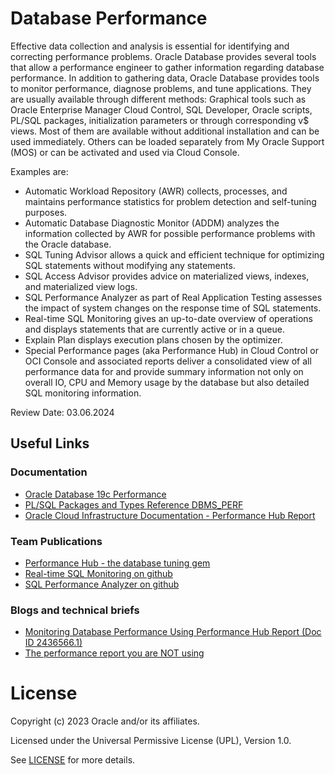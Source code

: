 # Database Performance


Effective data collection and analysis is essential for identifying and correcting performance problems. Oracle Database provides several tools that allow a performance engineer to gather information regarding database performance. In addition to gathering data, Oracle Database provides tools to monitor performance, diagnose problems, and tune applications. 
They are usually available through different methods: Graphical tools such as Oracle Enterprise Manager Cloud Control, SQL Developer, Oracle scripts, PL/SQL packages, initialization parameters or through corresponding v$ views. Most of them are available without additional installation and can be used immediately. Others can be loaded separately from My Oracle Support (MOS) or can be activated and used via Cloud Console. 

Examples are:
- Automatic Workload Repository (AWR) collects, processes, and maintains performance statistics for problem detection and self-tuning purposes. 
- Automatic Database Diagnostic Monitor (ADDM) analyzes the information collected by AWR for possible performance problems with the Oracle database. 
- SQL Tuning Advisor allows a quick and efficient technique for optimizing SQL statements without modifying any statements.
- SQL Access Advisor provides advice on materialized views, indexes, and materialized view logs.
- SQL Performance Analyzer as part of Real Application Testing assesses the impact of system changes on the response time of SQL statements. 
- Real-time SQL Monitoring gives an up-to-date overview of operations and displays statements that are currently active or in a queue.
- Explain Plan displays execution plans chosen by the optimizer.
- Special Performance pages (aka Performance Hub) in Cloud Control or OCI Console and associated reports deliver a consolidated view of all performance data for 
  and provide summary information not only on overall IO, CPU and Memory usage by the database but also detailed SQL monitoring information.

Review Date: 03.06.2024

## Useful Links

### Documentation

- [Oracle Database 19c Performance](https://docs.oracle.com/en/database/oracle/oracle-database/19/performance.html)
- [PL/SQL Packages and Types Reference DBMS_PERF](https://docs.oracle.com/en/database/oracle/oracle-database/19/arpls/DBMS_PERF.html#GUID-290C18B9-A2EF-468D-9D6E-B31D717082BB)
- [Oracle Cloud Infrastructure Documentation - Performance Hub Report](https://docs.oracle.com/en-us/iaas/autonomous-database/doc/use-perf-hub-monitor-databases.html)


### Team Publications

- [Performance Hub - the database tuning gem](https://blogs.oracle.com/coretec/post/oracle-performance-hub)
- [Real-time SQL Monitoring on github](https://github.com/oracle-devrel/technology-engineering/tree/main/data-platform/core-converged-db/sql-performance/sql-monitoring)
- [SQL Performance Analyzer on github](https://github.com/oracle-devrel/technology-engineering/tree/main/data-platform/core-converged-db/real-application-testing/sql-performance-analyzer)

### Blogs and technical briefs
- [Monitoring Database Performance Using Performance Hub Report (Doc ID 2436566.1)](https://support.oracle.com/epmos/faces/SearchDocDisplay?_afrLoop=459842075147901&_afrWindowMode=0&_adf.ctrl-state=p9nyc4tf7_4)
- [The performance report you are NOT using](https://connor-mcdonald.com/2021/04/30/the-performance-report-you-are-not-using/)

# License

Copyright (c) 2023 Oracle and/or its affiliates.

Licensed under the Universal Permissive License (UPL), Version 1.0.

See [LICENSE](https://github.com/oracle-devrel/technology-engineering/blob/main/LICENSE) for more details.
